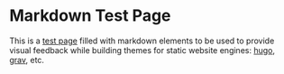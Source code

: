 # Markdown Test Page

This is a [test page](test-page.md) filled with markdown elements to be used to provide visual feedback while building themes for static website engines: [hugo](https://gohugo.io/), [grav](https://getgrav.org/), etc.
